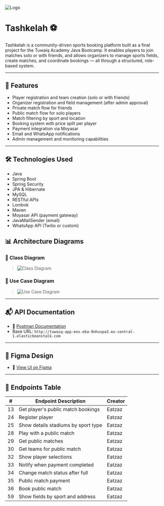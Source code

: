 ![Logo](https://github.com/user-attachments/assets/183a3d07-731c-4009-8432-33424ae85cf5)

# Tashkelah ⚽

Tashkelah is a community-driven sports booking platform built as a final project for the Tuwaiq Academy Java Bootcamp. It enables players to join matches solo or with friends, and allows organizers to manage sports fields, create matches, and coordinate bookings — all through a structured, role-based system.

---

## 🚀 Features

- Player registration and team creation (solo or with friends)
- Organizer registration and field management (after admin approval)
- Private match flow for friends
- Public match flow for solo players
- Match filtering by sport and location
- Booking system with price split per player
- Payment integration via Moyasar
- Email and WhatsApp notifications
- Admin management and monitoring capabilities

---

## 🛠️ Technologies Used

- Java
- Spring Boot
- Spring Security
- JPA & Hibernate
- MySQL
- RESTful APIs
- Lombok
- Maven
- Moyasar API (payment gateway)
- JavaMailSender (email)
- WhatsApp API (Twilio or custom)

## 📊 Architecture Diagrams

### 🔷 Class Diagram
> ![Class Diagram](https://github.com/user-attachments/assets/34b72330-2fcf-44b2-9601-23ca824e6516)


### 🔶 Use Case Diagram
> ![Use Case Diagram](https://github.com/user-attachments/assets/28508414-0733-4256-9e8c-9f1bf774dceb)


---

## 📬 API Documentation

- 🔗 [Postman Documentation](https://documenter.getpostman.com/view/42844638/2sB2qUmPwG)
- Base URL: `http://tuwaiq-app-env.eba-9nhuvpa3.eu-central-1.elasticbeanstalk.com`

---

## 🎨 Figma Design

- 🔗 [View UI on Figma](https://www.figma.com/design/3wzDvkE6kbXGBVgeGu4lnF/%D8%AA%D8%B4%D9%83%D9%8A%D9%84%D8%A9?node-id=9-2&p=f&t=T7G5n1vvnv9yWZfH-0)

---

## 🧰 Endpoints Table

| #  | Endpoint Description                   | Creator |
|----|----------------------------------------|---------|
| 13 | Get player's public match bookings     | Eatzaz  |
| 24 | Register player                        | Eatzaz  |
| 25 | Show details stadiums by sport type    | Eatzaz  |
| 28 | Play with a public match               | Eatzaz  |
| 29 | Get public matches                     | Eatzaz  |
| 30 | Get teams for public match             | Eatzaz  |
| 32 | Show player selections                 | Eatzaz  |
| 33 | Notify when payment completed          | Eatzaz  |
| 34 | Change match status after full         | Eatzaz  |
| 35 | Public match payment                   | Eatzaz  |
| 36 | Book public match                      | Eatzaz  |
| 59 | Show fields by sport and address       | Eatzaz  |

